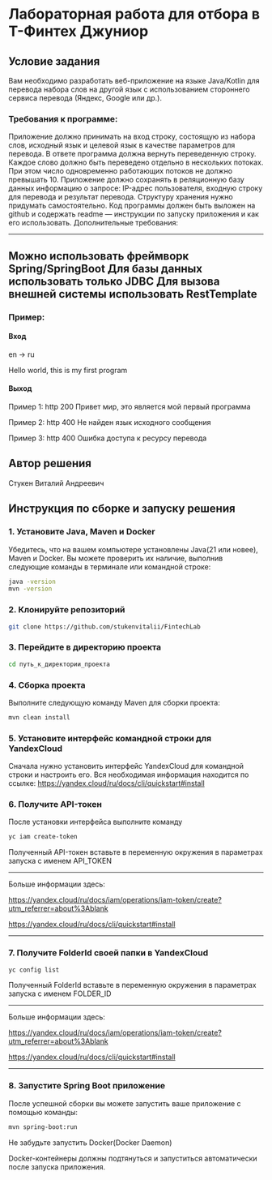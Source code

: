 # Лабораторная работа для отбора в Т-Финтех Джуниор

## Условие задания

Вам необходимо разработать веб-приложение на языке Java/Kotlin для перевода набора слов на другой язык с использованием стороннего сервиса перевода (Яндекс, Google или др.).

### Требования к программе:

Приложение должно принимать на вход строку, состоящую из набора слов, исходный язык и целевой язык в качестве параметров для перевода. В ответе программа должна вернуть переведенную строку.
Каждое слово должно быть переведено отдельно в нескольких потоках. При этом число одновременно работающих потоков не должно превышать 10.
Приложение должно сохранять в реляционную базу данных информацию о запросе: IP-адрес пользователя, входную строку для перевода и результат перевода. Структуру хранения нужно придумать самостоятельно.
Код программы должен быть выложен на github и содержать readme — инструкции по запуску приложения и как его использовать.
Дополнительные требования:

---
Можно использовать фреймворк Spring/SpringBoot
Для базы данных использовать только JDBC
Для вызова внешней системы использовать RestTemplate
---
### Пример:

#### Вход

en → ru

Hello world, this is my first program

#### Выход

Пример 1: http 200 Привет мир, это является мой первый программа

Пример 2: http 400 Не найден язык исходного сообщения

Пример 3: http 400 Ошибка доступа к ресурсу перевода

## Автор решения

Стукен Виталий Андреевич

## Инструкция по сборке и запуску решения

### 1. Установите Java, Maven и Docker

Убедитесь, что на вашем компьютере установлены Java(21 или новее), Maven и Docker. Вы можете проверить их наличие, выполнив следующие команды в терминале или командной строке:

```bash
java -version
mvn -version
```

### 2. Клонируйте репозиторий

```bash
git clone https://github.com/stukenvitalii/FintechLab
```

### 3. Перейдите в директорию проекта

```bash
cd путь_к_директории_проекта
```

### 4. Сборка проекта
Выполните следующую команду Maven для сборки проекта:

```bash
mvn clean install
```

### 5. Установите интерфейс командной строки для YandexCloud
Сначала нужно установить интерфейс YandexCloud для командной строки и настроить его. Вся необходимая информация находится по ссылке: https://yandex.cloud/ru/docs/cli/quickstart#install

### 6. Получите API-токен

После установки интерфейса выполните команду
```bash
yc iam create-token
```
Полученный API-токен вставьте в переменную окружения в параметрах запуска с именем API_TOKEN

---
Больше информации здесь:

https://yandex.cloud/ru/docs/iam/operations/iam-token/create?utm_referrer=about%3Ablank

https://yandex.cloud/ru/docs/cli/quickstart#install

---

### 7. Получите FolderId своей папки в YandexCloud

```bash
yc config list
```

Полученный FolderId вставьте в переменную окружения в параметрах запуска с именем FOLDER_ID

---
Больше информации здесь:

https://yandex.cloud/ru/docs/iam/operations/iam-token/create?utm_referrer=about%3Ablank

https://yandex.cloud/ru/docs/cli/quickstart#install

---

### 8. Запустите Spring Boot приложение
После успешной сборки вы можете запустить ваше приложение с помощью команды:

```bash
mvn spring-boot:run
```

Не забудьте запустить Docker(Docker Daemon)
 
Docker-контейнеры должны подтянуться и запуститься автоматически после запуска приложения.
